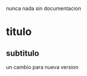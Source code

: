 nunca nada sin documentacion

titulo
============

subtitulo
------------

un cambio para nueva version

